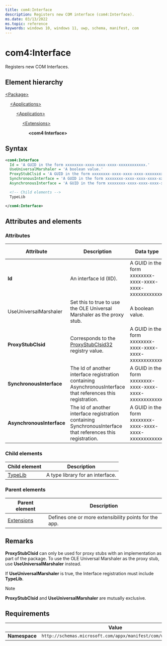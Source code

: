 ```yaml
---
title: com4:Interface
description: Registers new COM interface (com4:Interface).
ms.date: 03/13/2022
ms.topic: reference
keywords: windows 10, windows 11, uwp, schema, manifest, com
---
```


# com4:Interface

Registers new COM Interfaces.

## Element hierarchy

[\<Package\>](element-package.md)

&nbsp;&nbsp;&nbsp;&nbsp;[\<Applications\>](element-applications.md)

&nbsp;&nbsp;&nbsp;&nbsp; &nbsp;&nbsp;&nbsp;&nbsp;[\<Application\>](element-application.md)

&nbsp;&nbsp;&nbsp;&nbsp; &nbsp;&nbsp;&nbsp;&nbsp; &nbsp;&nbsp;&nbsp;&nbsp;[\<Extensions\>](element-1-extensions.md)

&nbsp;&nbsp;&nbsp;&nbsp; &nbsp;&nbsp;&nbsp;&nbsp; &nbsp;&nbsp;&nbsp;&nbsp; &nbsp;&nbsp;&nbsp;&nbsp;**\<com4:Interface\>**

## Syntax

```xml
<com4:Interface
  Id = 'A GUID in the form xxxxxxxx-xxxx-xxxx-xxxx-xxxxxxxxxxxx.'
  UseUniversalMarshaler = 'A boolean value.'
  ProxyStubClsid = 'A GUID in the form xxxxxxxx-xxxx-xxxx-xxxx-xxxxxxxxxxxx.'
  SynchronousInterface = 'A GUID in the form xxxxxxxx-xxxx-xxxx-xxxx-xxxxxxxxxxxx.'
  AsynchronousInterface = 'A GUID in the form xxxxxxxx-xxxx-xxxx-xxxx-xxxxxxxxxxxx.' >

  <!-- Child elements -->
  TypeLib

</com4:Interface>
```

## Attributes and elements

### Attributes

| Attribute | Description | Data type | Required | Default value |
|-|-|-|-|-|
| **Id** | An interface Id (IID). | A GUID in the form xxxxxxxx-xxxx-xxxx-xxxx-xxxxxxxxxxxx. | Yes |
| UseUniversalMarshaler | Set this to true to use the OLE Universal Marshaler as the proxy stub. | A boolean value. | Yes |  |
| **ProxyStubClsid** | Corresponds to the [ProxyStubClsid32](/windows/win32/com/proxystubclsid32) registry value. | A GUID in the form xxxxxxxx-xxxx-xxxx-xxxx-xxxxxxxxxxxx. | Yes |  |
| **SynchronousInterface** | The Id of another interface registration containing AsynchronousInterface that references this registration. | A GUID in the form xxxxxxxx-xxxx-xxxx-xxxx-xxxxxxxxxxxx. | Yes |  |
| **AsynchronousInterface** | The Id of another interface registration containing SynchronousInterface that references this registration. | A GUID in the form xxxxxxxx-xxxx-xxxx-xxxx-xxxxxxxxxxxx. | Yes |  |

### Child elements

| Child element | Description |
|-|-|
| [TypeLib](element-com4-interface-typelib.md) | A type library for an interface. |

### Parent elements

| Parent element | Description |
|-|-|
| [Extensions](element-1-extensions.md) | Defines one or more extensibility points for the app. |

## Remarks

**ProxyStubClsid** can only be used for proxy stubs with an implementation as part of the package. To use the OLE Universal Marshaler as the proxy stub, use **UseUniversalMarshaler** instead.

If **UseUniversalMarshaler** is true, the Interface registration must include **TypeLib**.

> [!NOTE]
> **ProxyStubClsid** and **UseUniversalMarshaler** are mutually exclusive.

## Requirements

|   | Value  |
|--|--|
| **Namespace** | `http://schemas.microsoft.com/appx/manifest/com/windows10/4` |
